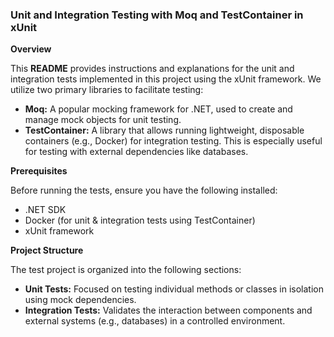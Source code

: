 ### Unit and Integration Testing with Moq and TestContainer in xUnit

**Overview**

This <b>README</b> provides instructions and explanations for the unit and integration tests implemented in this project using the xUnit framework. We utilize two primary libraries to facilitate testing:

- <b>Moq:</b> A popular mocking framework for .NET, used to create and manage mock objects for unit testing.
- <b>TestContainer:</b> A library that allows running lightweight, disposable containers (e.g., Docker) for integration testing. This is especially useful for testing with external dependencies like databases.

**Prerequisites**

Before running the tests, ensure you have the following installed:

- .NET SDK
- Docker (for unit & integration tests using TestContainer)
- xUnit framework

**Project Structure**

The test project is organized into the following sections:

- <b>Unit Tests:</b> Focused on testing individual methods or classes in isolation using mock dependencies.
- <b>Integration Tests:</b> Validates the interaction between components and external systems (e.g., databases) in a controlled environment.
